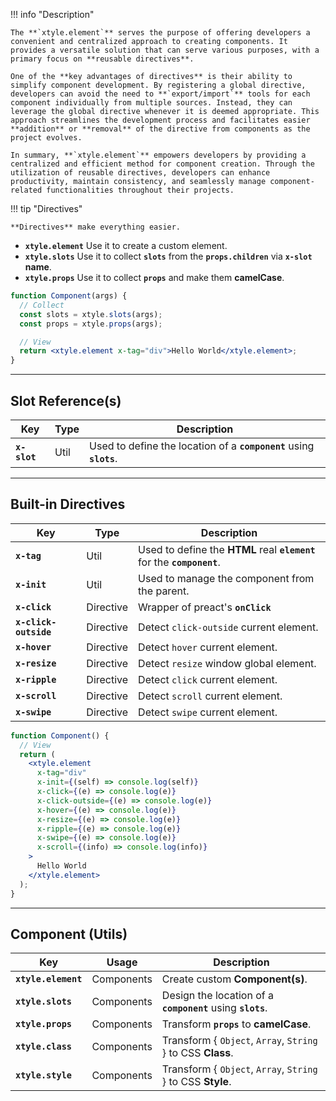 !!! info "Description"

    The **`xtyle.element`** serves the purpose of offering developers a convenient and centralized approach to creating components. It provides a versatile solution that can serve various purposes, with a primary focus on **reusable directives**.

    One of the **key advantages of directives** is their ability to simplify component development. By registering a global directive, developers can avoid the need to **`export/import`** tools for each component individually from multiple sources. Instead, they can leverage the global directive whenever it is deemed appropriate. This approach streamlines the development process and facilitates easier **addition** or **removal** of the directive from components as the project evolves.

    In summary, **`xtyle.element`** empowers developers by providing a centralized and efficient method for component creation. Through the utilization of reusable directives, developers can enhance productivity, maintain consistency, and seamlessly manage component-related functionalities throughout their projects.

!!! tip "Directives"

    **Directives** make everything easier.

- **`xtyle.element`** Use it to create a custom element.
- **`xtyle.slots`** Use it to collect **`slots`** from the **`props.children`** via **`x-slot`** **name**.
- **`xtyle.props`** Use it to collect **`props`** and make them **camelCase**.

```jsx
function Component(args) {
  // Collect
  const slots = xtyle.slots(args);
  const props = xtyle.props(args);

  // View
  return <xtyle.element x-tag="div">Hello World</xtyle.element>;
}
```

---

## **Slot** Reference(s)

| Key          | Type | Description                                                         |
| ------------ | ---- | ------------------------------------------------------------------- |
| **`x-slot`** | Util | Used to define the location of a **`component`** using **`slots`**. |

---

## **Built-in** Directives

| Key                   | Type      | Description                                                             |
| --------------------- | --------- | ----------------------------------------------------------------------- |
| **`x-tag`**           | Util      | Used to define the **HTML** real **`element`** for the **`component`**. |
| **`x-init`**          | Util      | Used to manage the component from the parent.                           |
| **`x-click`**         | Directive | Wrapper of preact's **`onClick`**                                       |
| **`x-click-outside`** | Directive | Detect `click-outside` current element.                                 |
| **`x-hover`**         | Directive | Detect `hover` current element.                                         |
| **`x-resize`**        | Directive | Detect `resize` window global element.                                  |
| **`x-ripple`**        | Directive | Detect `click` current element.                                         |
| **`x-scroll`**        | Directive | Detect `scroll` current element.                                        |
| **`x-swipe`**         | Directive | Detect `swipe` current element.                                         |

```jsx
function Component() {
  // View
  return (
    <xtyle.element
      x-tag="div"
      x-init={(self) => console.log(self)}
      x-click={(e) => console.log(e)}
      x-click-outside={(e) => console.log(e)}
      x-hover={(e) => console.log(e)}
      x-resize={(e) => console.log(e)}
      x-ripple={(e) => console.log(e)}
      x-swipe={(e) => console.log(e)}
      x-scroll={(info) => console.log(info)}
    >
      Hello World
    </xtyle.element>
  );
}
```

---

## Component (**Utils**)

| Key                 | Usage      | Description                                                 |
| ------------------- | ---------- | ----------------------------------------------------------- |
| **`xtyle.element`** | Components | Create custom **Component(s)**.                             |
| **`xtyle.slots`**   | Components | Design the location of a **`component`** using **`slots`**. |
| **`xtyle.props`**   | Components | Transform **`props`** to **camelCase**.                     |
| **`xtyle.class`**   | Components | Transform { `Object`, `Array`, `String` } to CSS **Class**. |
| **`xtyle.style`**   | Components | Transform { `Object`, `Array`, `String` } to CSS **Style**. |
